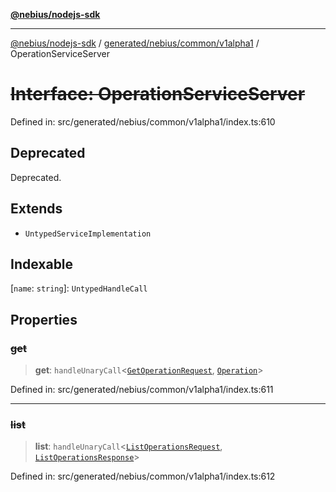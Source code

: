 [**@nebius/nodejs-sdk**](../../../../../README.md)

---

[@nebius/nodejs-sdk](../../../../../README.md) / [generated/nebius/common/v1alpha1](../README.md) / OperationServiceServer

# ~~Interface: OperationServiceServer~~

Defined in: src/generated/nebius/common/v1alpha1/index.ts:610

## Deprecated

Deprecated.

## Extends

- `UntypedServiceImplementation`

## Indexable

\[`name`: `string`\]: `UntypedHandleCall`

## Properties

### ~~get~~

> **get**: `handleUnaryCall`\<[`GetOperationRequest`](GetOperationRequest.md), [`Operation`](Operation.md)\>

Defined in: src/generated/nebius/common/v1alpha1/index.ts:611

---

### ~~list~~

> **list**: `handleUnaryCall`\<[`ListOperationsRequest`](ListOperationsRequest.md), [`ListOperationsResponse`](ListOperationsResponse.md)\>

Defined in: src/generated/nebius/common/v1alpha1/index.ts:612
